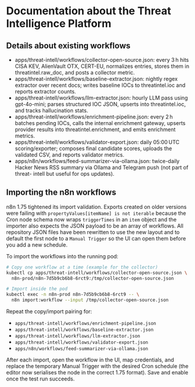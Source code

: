 # Documentation about the Threat Intelligence Platform

## Details about existing workflows

- apps/threat-intell/workflows/collector-open-source.json: every 3 h hits CISA KEV, AlienVault OTX, CERT-EU, normalizes entries, stores them
  in threatintel.raw_doc, and posts a collector metric.
- apps/threat-intell/workflows/baseline-extractor.json: nightly regex extractor over recent docs; writes baseline IOCs to threatintel.ioc
  and reports extractor counts.
- apps/threat-intell/workflows/llm-extractor.json: hourly LLM pass using gpt-4o-mini; parses structured IOC JSON, upserts into
  threatintel.ioc, and tracks hallucination stats.
- apps/threat-intell/workflows/enrichment-pipeline.json: every 2 h batches pending IOCs, calls the internal enrichment gateway, upserts
  provider results into threatintel.enrichment, and emits enrichment metrics.
- apps/threat-intell/workflows/validator-export.json: daily 05:00 UTC scoring/exporter; composes final candidate scores, uploads the
  validated CSV, and reports validator metrics.
- apps/n8n/workflows/feed-summarizer-via-ollama.json: twice-daily Hacker News RSS summary via Ollama and Telegram push (not part of threat-
  intell but useful for ops updates).

## Importing the n8n workflows

n8n 1.75 tightened its import validation. Exports created on older versions were failing with
`propertyValues[itemName] is not iterable` because the Cron node schema now wraps `triggerTimes` in
an `item` object and the importer also expects the JSON payload to be an array of workflows. All
repository JSON files have been rewritten to use the new layout and to default the first node to a
`Manual Trigger` so the UI can open them before you add a new schedule.

To import the workflows into the running pod:

```bash
# Copy one workflow at a time (example for the collector)
kubectl cp apps/threat-intell/workflows/collector-open-source.json \
  n8n-prod/n8n-7d5b9cb6b8-6rct9:/tmp/collector-open-source.json

# Import inside the pod
kubectl exec -n n8n-prod n8n-7d5b9cb6b8-6rct9 -- \
  n8n import:workflow --input /tmp/collector-open-source.json
```

Repeat the copy/import pairing for:

- `apps/threat-intell/workflows/enrichment-pipeline.json`
- `apps/threat-intell/workflows/baseline-extractor.json`
- `apps/threat-intell/workflows/llm-extractor.json`
- `apps/threat-intell/workflows/validator-export.json`
- `apps/n8n/workflows/feed-summarizer-via-ollama.json`

After each import, open the workflow in the UI, map credentials, and replace the temporary Manual
Trigger with the desired Cron schedule (the editor now serialises the node in the correct 1.75
format). Save and enable once the test run succeeds.
